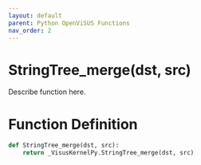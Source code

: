 ```yaml
---
layout: default
parent: Python OpenViSUS Functions
nav_order: 2
---
```


# StringTree_merge(dst, src)

Describe function here.

# Function Definition

```python
def StringTree_merge(dst, src):
    return _VisusKernelPy.StringTree_merge(dst, src)

```